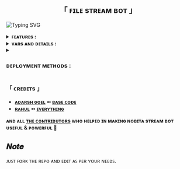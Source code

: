 <h2 align="center">
  「 ꜰɪʟᴇ sᴛʀᴇᴀᴍ ʙᴏᴛ 」
</h2>


![Typing SVG](https://readme-typing-svg.herokuapp.com/?lines=FILE+STREAM+BOT+!;CREATED+BY+RAHUL+CodeXBots!;A+ADVANCE+BOT+WITH+COOL+FEATURES!)
</p>


<details>
  <summary><b>ꜰᴇᴀᴛᴜʀᴇs :</b></summary>
  
<p>
<p>
👉  Ping check.<br>
👉  User DC Check.<br>
👉  Superfast interface.<br>
👉  Password Protection.<br>
👉  User Freindly Interface.<br>
👉  Update channel Support.<br>
👉  Custom Domain support.<br>
👉  No ads in generated links.<br>
👉  All unwanted code removed.<br>
👉  Multiplayer Stream Players Added.<br>
👉  Real time CPU , RAM , Internet usage.<br>
👉  Superfast download and stream links.<br>
👉  Mongodb database support for broadcasting.<br>
👉  Along with the links you also get file information like name,size ,etc.<br>
👉  A lot more tired of writing check out by deploying it.<br>
</details>


<details>
   <summary><b>ᴠᴀʀs ᴀɴᴅ ᴅᴇᴛᴀɪʟs :</b></summary>

<p>
<p>
  
`API_ID` : Enter Your Telegram API ID.

`API_HASH` : Enter Your Telegram API HASH.
  
`MY_PASS` : Enter Bot Password or leave Empty

`BOT_TOKEN` : Enter Your Bot Token

`BIN_CHANNEL` : Enter ID of your Bin / Log Channel.
  
`OWNER_USERNAME` : Enter Your Telegram User Name

`OWNER_ID` : Your Telegram User ID

`DATABASE_URL` : Enter Your MongoDB Database URL

`UPDATES_CHANNEL` : Enter Username of Your Update Channel without '@'

`WORKERS` : Number of maximum concurrent workers for handling incoming updates. Defaults to `3`

`PORT` : The port that you want your webapp to be listened to. Defaults to `8080`

`WEB_SERVER_BIND_ADDRESS` : Your server bind adress. Defauls to `0.0.0.0`

`NO_PORT` : If you don't want your port to be displayed. You should point your `PORT` to `80` (http) or `443` (https) for the links to work. Ignore this if you're on Heroku.

`FQDN` :  A Fully Qualified Domain Name if present. Defaults to `WEB_SERVER_BIND_ADDRESS`

`BANNED_CHANNELS` : Put IDs of Banned Channels where bot will not work. You can add multiple IDs & separate with <kbd>Space</kbd>.

`SLEEP_THRESHOLD` : Set a sleep threshold for flood wait exceptions happening globally in this telegram bot instance, below which any request that raises a flood wait will be automatically invoked again after sleeping for the required amount of time. Flood wait exceptions requiring higher waiting times will be raised. Defaults to 60 seconds.
</details>


<details>
    <summary><h3><b>ᴅᴇᴘʟᴏʏᴍᴇɴᴛ ᴍᴇᴛʜᴏᴅs :</b></h3></summary>
<h3 align="center">
    ─「 ᴅᴇᴩʟᴏʏ ᴏɴ ʜᴇʀᴏᴋᴜ 」─
</h3>

<p align="center"><a href="https://github.com/CodeXBots/File-Stream-Bot">
  <img src="https://www.herokucdn.com/deploy/button.svg" alt="Deploy On Heroku">
</a></p>
<h3 align="center">
    ─「 ᴅᴇᴩʟᴏʏ ᴏɴ ᴋᴏʏᴇʙ 」─
</h3>
<p align="center"><a href="https://app.koyeb.com/deploy?type=git&repository=github.com/CodeXBots/File-Stream-Bot&branch=main&name=File-Stream-Bot">
  <img src="https://www.koyeb.com/static/images/deploy/button.svg" alt="Deploy On Koyeb">
</a></p>
<h3 align="center">
    ─「 ᴅᴇᴩʟᴏʏ ᴏɴ ʀᴀɪʟᴡᴀʏ 」─
</h3>
<p align="center"><a href="https://railway.app/deploy?template=https://github.com/CodeXBots/File-Stream-Bot"">
     <img height="45px" src="https://railway.app/button.svg">
</a></p>
<h3 align="center">
    ─「 ᴅᴇᴩʟᴏʏ ᴏɴ ʀᴇɴᴅᴇʀ 」─
</h3>
<p align="center"><a href="https://render.com/deploy?repo=https://github.com/CodeXBots/File-Stream-Bot">
<img src="https://render.com/images/deploy-to-render-button.svg" alt="Deploy to Render">
</a></p>
<h3 align="center">
    ─「 ᴅᴇᴩʟᴏʏ ᴏɴ ᴠᴘs 」─
</h3>
<p>
<pre>
git clone https://github.com/CodeXBots/File-Stream-Bot
cd File-Stream-Bot
virtualenv -p /usr/bin/python3 venv
. ./venv/bin/activate
pip install -r requirements.txt
python3 -m Adarsh
</pre>
</p>
</details>


<h3>「 ᴄʀᴇᴅɪᴛs 」
</h3>

- <b>[ᴀᴅᴀʀsʜ ɢᴏᴇʟ](https://github.com/adarsh-goel)  ➻  [ʙᴀsᴇ ᴄᴏᴅᴇ](https://github.com/adarsh-goel/FileStreamBot-pro) </b>
- <b>[ʀᴀʜᴜʟ](https://github.com/CodeXBots)  ➻  [ᴇᴠᴇʀʏᴛʜɪɴɢ](https://youtube.com/@RahulReviews) </b>
 
<b>ᴀɴᴅ ᴀʟʟ [ᴛʜᴇ ᴄᴏɴᴛʀɪʙᴜᴛᴏʀs](https://telegram.me/CodeXSupport) ᴡʜᴏ ʜᴇʟᴩᴇᴅ ɪɴ ᴍᴀᴋɪɴɢ ɴᴏʙɪᴛᴀ sᴛʀᴇᴀᴍ ʙᴏᴛ ᴜsᴇꜰᴜʟ & ᴩᴏᴡᴇʀꜰᴜʟ 🖤 </b>


##  𝑵𝒐𝒕𝒆

ᴊᴜꜱᴛ ꜰᴏʀᴋ ᴛʜᴇ ʀᴇᴘᴏ ᴀɴᴅ ᴇᴅɪᴛ ᴀꜱ ᴘᴇʀ ʏᴏᴜʀ ɴᴇᴇᴅꜱ.

